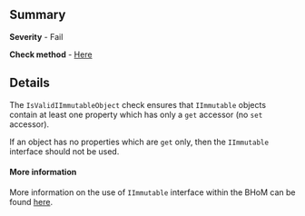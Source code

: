 ## Summary

**Severity** - Fail

**Check method** - [Here](https://github.com/BHoM/Test_Toolkit/blob/master/CodeComplianceTest_Engine/Query/Checks/IsValidIImmutableObject.cs)

## Details

The `IsValidIImmutableObject` check ensures that `IImmutable` objects contain at least one property which has only a `get` accessor (no `set` accessor).

If an object has no properties which are `get` only, then the `IImmutable` interface should not be used.

#### More information

More information on the use of `IImmutable` interface within the BHoM can be found [here](/documentation/The-IImmutable-interface).
